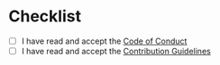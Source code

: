 # Checklist

<!-- Please follow this checklist and put an x in each of the boxes, like this: [x]. It will ensure that our team takes your pull request seriously. -->

- [ ] I have read and accept the [Code of Conduct](https://github.com/doomhammer/psychic-guacamole/blob/master/CODE_OF_CONDUCT.md)
- [ ] I have read and accept the [Contribution Guidelines](https://github.com/doomhammer/psychic-guacamole/blob/master/CONTRIBUTING.md)

<!-- Feel free to add any addtional description of changes below this line -->
